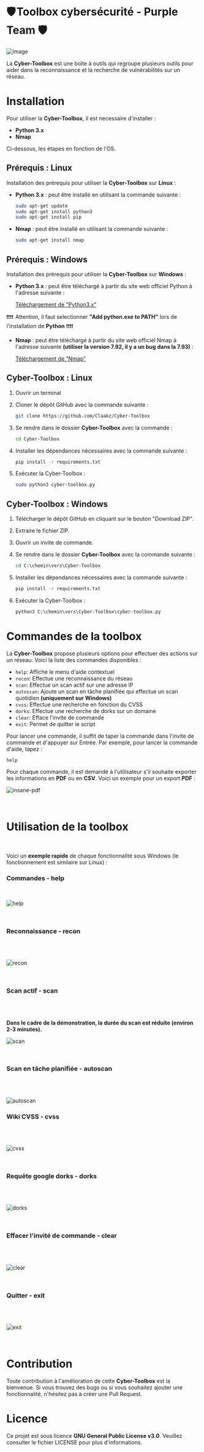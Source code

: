 # 🛡️ Toolbox cybersécurité - Purple Team 🛡️

![image](https://user-images.githubusercontent.com/118543986/224441814-d50ca187-66a7-46cb-8eb4-45bb616af9cb.png)

La **Cyber-Toolbox** est une boîte à outils qui regroupe plusieurs outils pour aider dans la reconnaissance et la recherche de vulnérabilités sur un réseau.

# Installation

Pour utiliser la **Cyber-Toolbox**, il est necessaire d'installer :

* **Python 3.x**
* **Nmap**

Ci-dessous, les étapes en fonction de l'OS.

## Prérequis : Linux

Installation des prérequis pour utiliser la **Cyber-Toolbox** sur **Linux** :

* **Python 3.x** : peut être installé en utilisant la commande suivante :

    ```bash
    sudo apt-get update
    sudo apt-get install python3
    sudo apt-get install pip

* **Nmap** : peut être installé en utilisant la commande suivante :

    ```bash
    sudo apt-get install nmap

## Prérequis : Windows

Installation des prérequis pour utiliser la **Cyber-Toolbox** sur **Windows** :

* **Python 3.x** : peut être téléchargé à partir du site web officiel Python à l'adresse suivante :

    [Téléchargement de "Python3.x"](https://www.python.org/downloads/windows/)
    
❗❗❗❗  Attention, il faut selectionner **"Add python.exe to PATH"** lors de l'installation de **Python**  ❗❗❗❗
  
* **Nmap** : peut être téléchargé à partir du site web officiel Nmap à l'adresse suivante **(utiliser la version 7.92, il y a un bug dans la 7.93)** :

    [Téléchargement de "Nmap"](https://nmap.org/download.html#windows)
    

## Cyber-Toolbox : Linux

1. Ouvrir un terminal
2. Cloner le dépôt GitHub avec la commande suivante :

    ```bash
    git clone https://github.com/Claakz/Cyber-Toolbox

3. Se rendre dans le dossier **Cyber-Toolbox** avec la commande :

    ```bash
    cd Cyber-Toolbox
    
4. Installer les dépendances nécessaires avec la commande suivante :

    ```bash
    pip install -r requirements.txt
    
5. Exécuter la Cyber-Toolbox :

    ```bash
    sudo python3 cyber-toolbox.py
    
## Cyber-Toolbox : Windows

1. Télécharger le dépôt GitHub en cliquant sur le bouton "Download ZIP".
2. Extraire le fichier ZIP.
3. Ouvrir un invite de commande.
4. Se rendre dans le dossier **Cyber-Toolbox** avec la commande suivante :

    ```cmd
    cd C:\chemin\vers\Cyber-Toolbox
    
5. Installer les dépendances nécessaires avec la commande suivante :
    
    ```cmd
    pip install -r requirements.txt
    
6. Exécuter la Cyber-Toolbox :

    ```cmd
    python3 C:\chemin\vers\Cyber-Toolbox\cyber-toolbox.py
    
# Commandes de la toolbox

La **Cyber-Toolbox** propose plusieurs options pour effectuer des actions sur un réseau. Voici la liste des commandes disponibles :

* `help`: Affiche le menu d'aide contextuel
* `recon`: Effectue une reconnaissance du réseau
* `scan`: Effectue un scan actif sur une adresse IP
* `autoscan`: Ajoute un scan en tâche planifiée qui effectue un scan quotidien **(uniquement sur Windows)**
* `cvss`: Effectue une recherche en fonction du CVSS
* `dorks`: Effectue une recherche de dorks sur un domaine
* `clear`: Efface l'invite de commande
* `exit`: Permet de quitter le script

Pour lancer une commande, il suffit de taper la commande dans l'invite de commande et d'appuyer sur Entrée. Par exemple, pour lancer la commande d'aide, tapez :

    help

Pour chaque commande, il est demandé à l'utilisateur s'il souhaite exporter les informations en **PDF** ou en **CSV**. Voici un exemple pour un export **PDF** :

![insane-pdf](https://user-images.githubusercontent.com/118543986/224535738-d0a47221-cc71-40e8-8fd3-95888dd1d550.gif)

<br>

# Utilisation de la toolbox

<br>

Voici un **exemple rapide** de chaque fonctionnalité sous Windows (le fonctionnement est similaire sur Linux) :


### Commandes - help
<br>

![help](https://user-images.githubusercontent.com/118543986/224515232-35fab2c1-dd75-43b0-b2cc-06c54bd94309.gif)

<br>

### Reconnaissance - recon
<br>
<br>

![recon](https://user-images.githubusercontent.com/118543986/224475465-d75ee334-4699-42a8-9428-0ffe84e597dc.gif)

<br>

### Scan actif - scan
<br>
<br>

**Dans le cadre de la démonstration, la durée du scan est réduite (environ 2-3 minutes).**

![scan](https://user-images.githubusercontent.com/118543986/224515698-50f1a23f-720e-414c-bb83-c71fb3cfc9f7.gif)

<br>

### Scan en tâche planifiée - autoscan
<br>
<br>

![autoscan](https://user-images.githubusercontent.com/118543986/224516531-d8c9b17c-0d6e-4b0f-9d74-8ba163197f25.gif)

### Wiki CVSS - cvss
<br>
<br>

![cvss](https://user-images.githubusercontent.com/118543986/224517136-62bb0079-f01b-437e-ab46-17767720665a.gif)

<br>

### Requête google dorks - dorks
<br>
<br>

![dorks](https://user-images.githubusercontent.com/118543986/224517062-4deb6ee7-3647-48d9-9549-16b568e54679.gif)

<br>

### Effacer l'invité de commande - clear
<br>
<br>

![clear](https://user-images.githubusercontent.com/118543986/224516822-a0186d0a-296c-45ec-89d4-b3049f84757b.gif)

<br>

### Quitter - exit
<br>
<br>

![exit](https://user-images.githubusercontent.com/118543986/224516672-ad7c2cbd-fd8c-4771-b7e3-5020e971cd97.gif)

<br>

# Contribution

Toute contribution à l'amélioration de cette **Cyber-Toolbox** est la bienvenue. Si vous trouvez des bugs ou si vous souhaitez ajouter une fonctionnalité, n'hésitez pas à créer une Pull Request.

# Licence

Ce projet est sous licence **GNU General Public License v3.0**. Veuillez consulter le fichier LICENSE pour plus d'informations.
